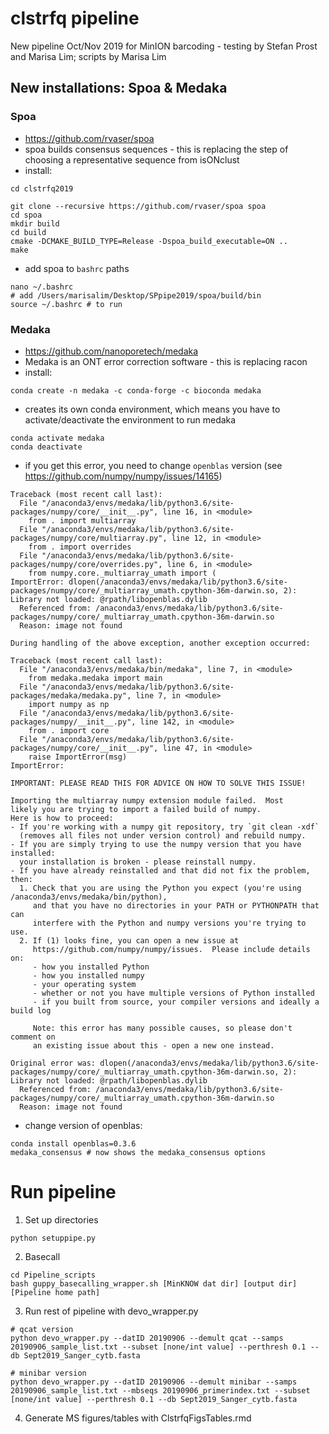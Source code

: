 # clstrfq pipeline
New pipeline Oct/Nov 2019 for MinION barcoding - testing by Stefan Prost and Marisa Lim; scripts by Marisa Lim

## New installations: Spoa & Medaka

### Spoa
- https://github.com/rvaser/spoa
- spoa builds consensus sequences - this is replacing the step of choosing a representative sequence from isONclust
- install:
```
cd clstrfq2019

git clone --recursive https://github.com/rvaser/spoa spoa
cd spoa
mkdir build
cd build
cmake -DCMAKE_BUILD_TYPE=Release -Dspoa_build_executable=ON ..
make
```
- add spoa to `bashrc` paths
```
nano ~/.bashrc
# add /Users/marisalim/Desktop/SPpipe2019/spoa/build/bin
source ~/.bashrc # to run
```

### Medaka
- https://github.com/nanoporetech/medaka
- Medaka is an ONT error correction software - this is replacing racon
- install:
```
conda create -n medaka -c conda-forge -c bioconda medaka
```
- creates its own conda environment, which means you have to activate/deactivate the environment to run medaka
```
conda activate medaka
conda deactivate
```

- if you get this error, you need to change `openblas` version (see https://github.com/numpy/numpy/issues/14165)
```
Traceback (most recent call last):
  File "/anaconda3/envs/medaka/lib/python3.6/site-packages/numpy/core/__init__.py", line 16, in <module>
    from . import multiarray
  File "/anaconda3/envs/medaka/lib/python3.6/site-packages/numpy/core/multiarray.py", line 12, in <module>
    from . import overrides
  File "/anaconda3/envs/medaka/lib/python3.6/site-packages/numpy/core/overrides.py", line 6, in <module>
    from numpy.core._multiarray_umath import (
ImportError: dlopen(/anaconda3/envs/medaka/lib/python3.6/site-packages/numpy/core/_multiarray_umath.cpython-36m-darwin.so, 2): Library not loaded: @rpath/libopenblas.dylib
  Referenced from: /anaconda3/envs/medaka/lib/python3.6/site-packages/numpy/core/_multiarray_umath.cpython-36m-darwin.so
  Reason: image not found

During handling of the above exception, another exception occurred:

Traceback (most recent call last):
  File "/anaconda3/envs/medaka/bin/medaka", line 7, in <module>
    from medaka.medaka import main
  File "/anaconda3/envs/medaka/lib/python3.6/site-packages/medaka/medaka.py", line 7, in <module>
    import numpy as np
  File "/anaconda3/envs/medaka/lib/python3.6/site-packages/numpy/__init__.py", line 142, in <module>
    from . import core
  File "/anaconda3/envs/medaka/lib/python3.6/site-packages/numpy/core/__init__.py", line 47, in <module>
    raise ImportError(msg)
ImportError: 

IMPORTANT: PLEASE READ THIS FOR ADVICE ON HOW TO SOLVE THIS ISSUE!

Importing the multiarray numpy extension module failed.  Most
likely you are trying to import a failed build of numpy.
Here is how to proceed:
- If you're working with a numpy git repository, try `git clean -xdf`
  (removes all files not under version control) and rebuild numpy.
- If you are simply trying to use the numpy version that you have installed:
  your installation is broken - please reinstall numpy.
- If you have already reinstalled and that did not fix the problem, then:
  1. Check that you are using the Python you expect (you're using /anaconda3/envs/medaka/bin/python),
     and that you have no directories in your PATH or PYTHONPATH that can
     interfere with the Python and numpy versions you're trying to use.
  2. If (1) looks fine, you can open a new issue at
     https://github.com/numpy/numpy/issues.  Please include details on:
     - how you installed Python
     - how you installed numpy
     - your operating system
     - whether or not you have multiple versions of Python installed
     - if you built from source, your compiler versions and ideally a build log

     Note: this error has many possible causes, so please don't comment on
     an existing issue about this - open a new one instead.

Original error was: dlopen(/anaconda3/envs/medaka/lib/python3.6/site-packages/numpy/core/_multiarray_umath.cpython-36m-darwin.so, 2): Library not loaded: @rpath/libopenblas.dylib
  Referenced from: /anaconda3/envs/medaka/lib/python3.6/site-packages/numpy/core/_multiarray_umath.cpython-36m-darwin.so
  Reason: image not found
```
  - change version of openblas:
  ```
  conda install openblas=0.3.6
  medaka_consensus # now shows the medaka_consensus options
  ```
  
# Run pipeline

1. Set up directories
```
python setuppipe.py
```
2. Basecall
```
cd Pipeline_scripts
bash guppy_basecalling_wrapper.sh [MinKNOW dat dir] [output dir] [Pipeline home path]
```
3. Run rest of pipeline with devo_wrapper.py
```
# qcat version
python devo_wrapper.py --datID 20190906 --demult qcat --samps 20190906_sample_list.txt --subset [none/int value] --perthresh 0.1 --db Sept2019_Sanger_cytb.fasta

# minibar version
python devo_wrapper.py --datID 20190906 --demult minibar --samps 20190906_sample_list.txt --mbseqs 20190906_primerindex.txt --subset [none/int value] --perthresh 0.1 --db Sept2019_Sanger_cytb.fasta
```
4. Generate MS figures/tables with ClstrfqFigsTables.rmd

